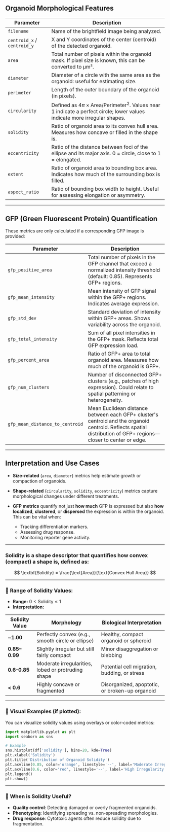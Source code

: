 ## **Organoid Morphological Features**

| Parameter                   | Description                                                                                                                                      |
| --------------------------- | ------------------------------------------------------------------------------------------------------------------------------------------------ |
| `filename`                  | Name of the brightfield image being analyzed.                                                                                                    |
| `centroid_x` / `centroid_y` | X and Y coordinates of the center (centroid) of the detected organoid.                                                                           |
| `area`                      | Total number of pixels within the organoid mask. If pixel size is known, this can be converted to μm².                                           |
| `diameter`                  | Diameter of a circle with the same area as the organoid: useful for estimating size.                                                             |
| `perimeter`                 | Length of the outer boundary of the organoid (in pixels).                                                                                        |
| `circularity`               | Defined as $4\pi \times \text{Area} / \text{Perimeter}^2$. Values near 1 indicate a perfect circle; lower values indicate more irregular shapes. |
| `solidity`                  | Ratio of organoid area to its convex hull area. Measures how concave or filled in the shape is.                                                  |
| `eccentricity`              | Ratio of the distance between foci of the ellipse and its major axis. 0 = circle, close to 1 = elongated.                                        |
| `extent`                    | Ratio of organoid area to bounding box area. Indicates how much of the surrounding box is filled.                                                |
| `aspect_ratio`              | Ratio of bounding box width to height. Useful for assessing elongation or asymmetry.                                                             |

---

## **GFP (Green Fluorescent Protein) Quantification**

These metrics are only calculated if a corresponding GFP image is provided:

| Parameter                       | Description                                                                                                                                                     |
| ------------------------------- | --------------------------------------------------------------------------------------------------------------------------------------------------------------- |
| `gfp_positive_area`             | Total number of pixels in the GFP channel that exceed a normalized intensity threshold (default: 0.85). Represents GFP+ regions.                                |
| `gfp_mean_intensity`            | Mean intensity of GFP signal within the GFP+ regions. Indicates average expression.                                                                             |
| `gfp_std_dev`                   | Standard deviation of intensity within GFP+ areas. Shows variability across the organoid.                                                                       |
| `gfp_total_intensity`           | Sum of all pixel intensities in the GFP+ mask. Reflects total GFP expression load.                                                                              |
| `gfp_percent_area`              | Ratio of GFP+ area to total organoid area. Measures how much of the organoid is GFP+.                                                                           |
| `gfp_num_clusters`              | Number of disconnected GFP+ clusters (e.g., patches of high expression). Could relate to spatial patterning or heterogeneity.                                   |
| `gfp_mean_distance_to_centroid` | Mean Euclidean distance between each GFP+ cluster's centroid and the organoid centroid. Reflects spatial distribution of GFP+ regions—closer to center or edge. |

---

## **Interpretation and Use Cases**

* **Size-related** (`area`, `diameter`) metrics help estimate growth or compaction of organoids.
* **Shape-related** (`circularity`, `solidity`, `eccentricity`) metrics capture morphological changes under different treatments.
* **GFP metrics** quantify not just **how much** GFP is expressed but also **how localized**, **clustered**, or **dispersed** the expression is within the organoid. This can be vital when:

  * Tracking differentiation markers.
  * Assessing drug response.
  * Monitoring reporter gene activity.

---

### Solidity is a shape descriptor that quantifies **how convex (compact) a shape is**, defined as:

$$
\textbf{Solidity} = \frac{\text{Area}}{\text{Convex Hull Area}}
$$

---

### 🔹 **Range of Solidity Values:**

* **Range:** $0 < \text{Solidity} \leq 1$
* **Interpretation:**

| Solidity Value | Morphology                                         | Biological Interpretation                      |
| -------------- | -------------------------------------------------- | ---------------------------------------------- |
| \~**1.00**     | Perfectly convex (e.g., smooth circle or ellipse)  | Healthy, compact organoid or spheroid          |
| **0.85–0.99**  | Slightly irregular but still fairly compact        | Minor disaggregation or blebbing               |
| **0.6–0.85**   | Moderate irregularities, lobed or protruding shape | Potential cell migration, budding, or stress   |
| **< 0.6**      | Highly concave or fragmented                       | Disorganized, apoptotic, or broken-up organoid |

---

### 🔸 **Visual Examples (if plotted):**

You can visualize solidity values using overlays or color-coded metrics:

```python
import matplotlib.pyplot as plt
import seaborn as sns

# Example
sns.histplot(df['solidity'], bins=20, kde=True)
plt.xlabel('Solidity')
plt.title('Distribution of Organoid Solidity')
plt.axvline(0.85, color='orange', linestyle='--', label='Moderate Irregularity')
plt.axvline(0.6, color='red', linestyle='--', label='High Irregularity')
plt.legend()
plt.show()
```

---

### 🔸 **When is Solidity Useful?**

* **Quality control**: Detecting damaged or overly fragmented organoids.
* **Phenotyping**: Identifying spreading vs. non-spreading morphologies.
* **Drug response**: Cytotoxic agents often reduce solidity due to fragmentation.


